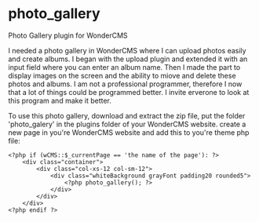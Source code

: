 # photo_gallery
Photo Gallery plugin for WonderCMS

I needed a photo gallery in WonderCMS where I can upload photos easily and create albums. I began with the upload plugin and extended it with an input field where you can enter an album name. Then I made the part to display images on the screen and the ability to miove and delete these photos and albums.
I am not a professional programmer, therefore I now that a lot of things could be programmed better. I invite erverone to look at this program and make it better.

To use this photo gallery, download and extract the zip file, put the folder 'photo_galery' in the plugins folder of your WonderCMS website.
create a new page in you're WonderCMS website and add this to you're theme php file:

	<?php if (wCMS::$_currentPage == 'the name of the page'): ?>
		<div class="container">
			<div class="col-xs-12 col-sm-12">
				<div class="whiteBackground grayFont padding20 rounded5">
					<?php photo_gallery(); ?>
				</div>
			</div>
		</div>
	<?php endif ?>
